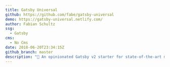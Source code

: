 ```yaml
---
title: Gatsby Universal
github: https://github.com/fabe/gatsby-universal
demo: https://gatsby-universal.netlify.com/
author: Fabian Schultz
ssg:
  - Gatsby
cms:
  - No Cms
date: 2018-06-20T23:34:15Z
github_branch: master
description: "🔮 An opinionated Gatsby v2 starter for state-of-the-art marketing sites."
---
```

